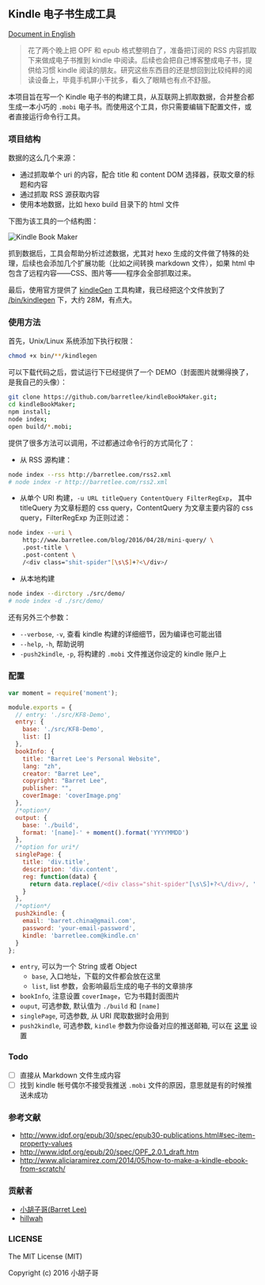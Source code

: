 Kindle 电子书生成工具
---

[Document in English](./README.md)

> 花了两个晚上把 OPF 和 epub 格式整明白了，准备把订阅的 RSS 内容抓取下来做成电子书推到 kindle 中阅读。后续也会把自己博客整成电子书，提供给习惯 kindle 阅读的朋友。研究这些东西目的还是想回到比较纯粹的阅读设备上，毕竟手机屏小干扰多，看久了眼睛也有点不舒服。

本项目旨在写一个 Kindle 电子书的构建工具，从互联网上抓取数据，合并整合都生成一本小巧的 `.mobi` 电子书。而使用这个工具，你只需要编辑下配置文件，或者直接运行命令行工具。

### 项目结构

数据的这么几个来源：

- 通过抓取单个 uri 的内容，配合 title 和 content DOM 选择器，获取文章的标题和内容
- 通过抓取 RSS 源获取内容
- 使用本地数据，比如 hexo build 目录下的 html 文件

下图为该工具的一个结构图： 

![Kindle Book Maker](http://img.alicdn.com/tfs/TB1B_rJJVXXXXcvXXXXXXXXXXXX-809-584.png)

抓到数据后，工具会帮助分析过滤数据，尤其对 hexo 生成的文件做了特殊的处理，后续也会添加几个扩展功能（比如之间转换 markdown 文件），如果 html 中包含了远程内容——CSS、图片等——程序会全部抓取过来。

最后，使用官方提供了 [kindleGen](http://www.amazon.com/gp/feature.html?docId=1000765211) 工具构建，我已经把这个文件放到了 [/bin/kindlegen](/bin/kindlegen) 下，大约 28M，有点大。

### 使用方法

首先，Unix/Linux 系统添加下执行权限：

```bash
chmod +x bin/**/kindlegen
```

可以下载代码之后，尝试运行下已经提供了一个 DEMO（封面图片就懒得换了，是我自己的头像）：

```bash
git clone https://github.com/barretlee/kindleBookMaker.git;
cd kindleBookMaker;
npm install;
node index;
open build/*.mobi;
```

提供了很多方法可以调用，不过都通过命令行的方式简化了：

- 从 RSS 源构建：
```bash
node index --rss http://barretlee.com/rss2.xml
# node index -r http://barretlee.com/rss2.xml
```
- 从单个 URI 构建，`-u URL titleQuery ContentQuery FilterRegExp`， 其中 titleQuery 为文章标题的 css query，ContentQuery 为文章主要内容的 css query，FilterRegExp 为正则过滤：
```bash
node index --uri \
    http://www.barretlee.com/blog/2016/04/28/mini-query/ \
    .post-title \
    .post-content \
    /<div class="shit-spider"[\s\S]+?<\/div>/
```
- 从本地构建
```bash
node index --dirctory ./src/demo/
# node index -d ./src/demo/
```

还有另外三个参数：

- `--verbose`, `-v`, 查看 kindle 构建的详细细节，因为编译也可能出错
- `--help`, `-h`, 帮助说明
- `-push2kindle`, `-p`, 将构建的 `.mobi` 文件推送你设定的 kindle 账户上

### 配置

```javascript
var moment = require('moment');

module.exports = {
  // entry: './src/KF8-Demo',
  entry: {
    base: './src/KF8-Demo',
    list: []
  },
  bookInfo: {
    title: "Barret Lee's Personal Website",
    lang: "zh",
    creator: "Barret Lee",
    copyright: "Barret Lee",
    publisher: "",
    coverImage: 'coverImage.png'
  },
  /*option*/
  output: {
    base: './build',
    format: '[name]-' + moment().format('YYYYMMDD')
  },
  /*option for uri*/
  singlePage: {
    title: 'div.title',
    description: 'div.content',
    reg: function(data) {
      return data.replace(/<div class="shit-spider"[\s\S]+?<\/div>/, '');
    }
  },
  /*option*/
  push2kindle: {
    email: 'barret.china@gmail.com',
    password: 'your-email-password',
    kindle: 'barretlee.com@kindle.cn'
  }
};
```

- `entry`, 可以为一个 String 或者 Object
  - `base`, 入口地址，下载的文件都会放在这里
  - `list`, list 参数，会影响最后生成的电子书的文章排序
- `bookInfo`, 注意设置 `coverImage`，它为书籍封面图片
- `ouput`, 可选参数, 默认值为 `./build` 和 `[name]`
- `singlePage`, 可选参数, 从 URI 爬取数据时会用到
- `push2kindle`, 可选参数, `kindle` 参数为你设备对应的推送邮箱, 可以在 [这里](https://www.amazon.cn/mn/dcw/myx.html/ref=kinw_myk_redirect#/home/settings/payment) 设置


### Todo

- [ ] 直接从 Markdown 文件生成内容
- [ ] 找到 kindle 帐号偶尔不接受我推送 `.mobi` 文件的原因，意思就是有的时候推送未成功

### 参考文献

- http://www.idpf.org/epub/30/spec/epub30-publications.html#sec-item-property-values
- http://www.idpf.org/epub/20/spec/OPF_2.0.1_draft.htm
- http://www.aliciaramirez.com/2014/05/how-to-make-a-kindle-ebook-from-scratch/

### 贡献者

- [小胡子哥(Barret Lee)](https://github.com/barretlee)
- [hillwah](https://github.com/hillwah)

### LICENSE

The MIT License (MIT)

Copyright (c) 2016 小胡子哥